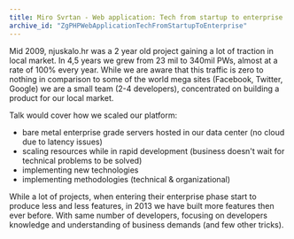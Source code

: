 ```yaml
---
title: Miro Svrtan - Web application: Tech from startup to enterprise
archive_id: "ZgPHPWebApplicationTechFromStartupToEnterprise"
---
```


Mid 2009, njuskalo.hr was a 2 year old project gaining a lot of traction in local market. In 4,5 years we grew from 23 mil to 340mil PWs, almost at a rate of 100% every year. While we are aware that this traffic is zero to nothing in comparison to some of the world mega sites (Facebook, Twitter, Google) we are a small team (2-4 developers), concentrated on building a product for our local market.

Talk would cover how we scaled our platform:

+ bare metal enterprise grade servers hosted in our data center (no cloud due to latency issues) 
+ scaling resources while in rapid development (business doesn't wait for technical problems to be solved) 
+ implementing new technologies 
+ implementing methodologies (technical & organizational)

While a lot of projects, when entering their enterprise phase start to produce less and less features, in 2013 we have built more features then ever before. With same number of developers, focusing on developers knowledge and understanding of business demands (and few other tricks).
